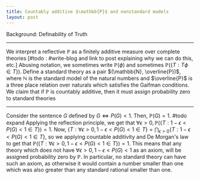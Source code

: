 ```yaml
---
title: Countably additive $\mathbb{P}$ and nonstandard models
layout: post
---
```

Background: Definability of Truth
***
We interpret a reflective $\mathbb{P}$ as a finitely additive measure over complete theories [#todo : #write-blog and link to post explaining why we can do this, etc.]
Abusing notation, we sometimes write $\mathbb{P}(\phi)$ and sometimes $\mathbb{P}(\{T:T\phi\in T\})$.
Define a standard theory as a pair $(\mathbb{N}, \overline{P})$, where $\mathbb{N}$ is the standard model of the natural numbers and $\overline{P}$ is a three place relation over naturals which satisfies the Gaifman conditions.
We claim that if $\mathbb{P}$ is countably additive, then it must assign probability zero to standard theories
***
Consider the sentence $G$ defined by $G \iff P(G) < 1$.
Then, $\mathbb{P}(G)=1$.
#todo expand
Applying the reflection principle, we get that $\forall\epsilon>0, \mathbb{P}(\{T:1-\epsilon<P(G)<1\in T\})=1$.
Now, $\{T:\forall \epsilon>0,1-\epsilon<P(G)<1\in T\}=\bigcap_{\epsilon>0}\{T:1-\epsilon<P(G)<1\in T\}$, so we applying countable additivity and De Morgan's law to get that $\mathbb{P}(\{T:\forall \epsilon>0,1-\epsilon<P(G)<1\in T\})=1$.
This means that any theory which does not have $\forall \epsilon>0,1-\epsilon<P(G)<1$ as an axiom, will be assigned probability zero by $\mathbb{P}$.
In particular, no standard theory can have such an axiom, as otherwise it would contain a number smaller than one which was also greater than any standard rational smaller than one.
